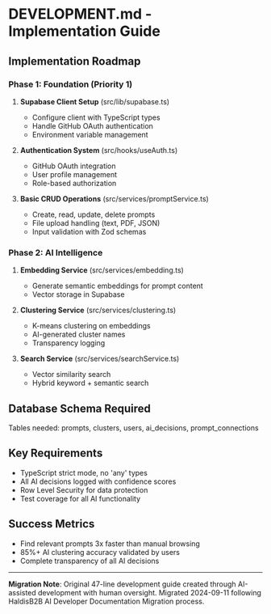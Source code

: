 # DEVELOPMENT.md - Implementation Guide

## Implementation Roadmap

### Phase 1: Foundation (Priority 1)
1. **Supabase Client Setup** (src/lib/supabase.ts)
   - Configure client with TypeScript types
   - Handle GitHub OAuth authentication
   - Environment variable management

2. **Authentication System** (src/hooks/useAuth.ts)
   - GitHub OAuth integration
   - User profile management
   - Role-based authorization

3. **Basic CRUD Operations** (src/services/promptService.ts)
   - Create, read, update, delete prompts
   - File upload handling (text, PDF, JSON)
   - Input validation with Zod schemas

### Phase 2: AI Intelligence
1. **Embedding Service** (src/services/embedding.ts)
   - Generate semantic embeddings for prompt content
   - Vector storage in Supabase

2. **Clustering Service** (src/services/clustering.ts)
   - K-means clustering on embeddings
   - AI-generated cluster names
   - Transparency logging

3. **Search Service** (src/services/searchService.ts)
   - Vector similarity search
   - Hybrid keyword + semantic search

## Database Schema Required
Tables needed: prompts, clusters, users, ai_decisions, prompt_connections

## Key Requirements
- TypeScript strict mode, no 'any' types
- All AI decisions logged with confidence scores
- Row Level Security for data protection
- Test coverage for all AI functionality

## Success Metrics
- Find relevant prompts 3x faster than manual browsing
- 85%+ AI clustering accuracy validated by users
- Complete transparency of all AI decisions

---

**Migration Note**: Original 47-line development guide created through AI-assisted development with human oversight. Migrated 2024-09-11 following HaldisB2B AI Developer Documentation Migration process.